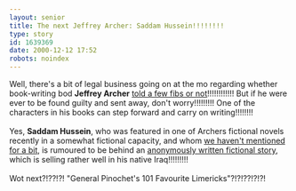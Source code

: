 ```yaml
---
layout: senior
title: The next Jeffrey Archer: Saddam Hussein!!!!!!!!
type: story
id: 1639369
date: 2000-12-12 17:52
robots: noindex
---
```

Well, there's a bit of legal business going on at the mo regarding whether book-writing bod <b>Jeffrey Archer</b> <a href="http://www.independent.co.uk/news/UK/This_Britain/2000-12/archer121200.shtml">told a few fibs or not</a>!!!!!!!!!!!! But if he were ever to be found guilty and sent away, don't worry!!!!!!!!! One of the characters in his books can step forward and carry on writing!!!!!!!! <br/><br/>Yes, <b>Saddam Hussein</b>, who was featured in one of Archers fictional novels recently in a somewhat fictional capacity, and whom <a href="http://www.seniordads.fsnet.co.uk/seniordads/features/citizen/v1/20.html">we haven't mentioned for a bit</a>, is rumoured to be behind an <a href="http://www.arabia.com/article/print/0,4973,34328,00.html">anonymously written fictional story</a>, which is selling rather well in his native Iraq!!!!!!!!!<br/><br/>Wot next?!??!?! "General Pinochet's 101 Favourite Limericks"?!?!??!?!?!